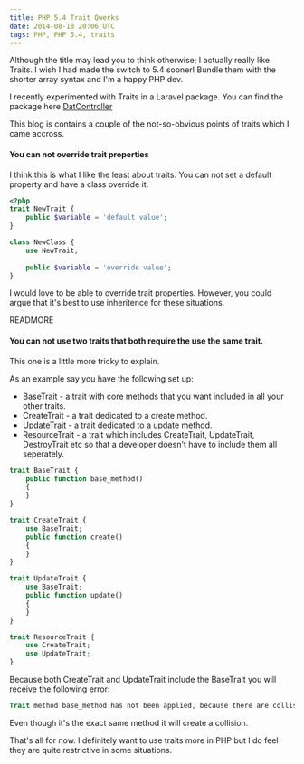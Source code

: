 ```yaml
---
title: PHP 5.4 Trait Qwerks
date: 2014-08-18 20:06 UTC
tags: PHP, PHP 5.4, traits
---
```


Although the title may lead you to think otherwise;  I actually really like Traits.  I wish I had made the switch to 5.4 sooner! Bundle them with the shorter array syntax and I'm a happy PHP dev.

I recently experimented with Traits in a Laravel package. You can find the package here [DatController](https://github.com/acoustep/dat-controller)

This blog is contains a couple of the not-so-obvious points of traits which I came accross.

#### You can not override trait properties

I think this is what I like the least about traits.  You can not set a default property and have a class override it.

```php
<?php
trait NewTrait {
	public $variable = 'default value';
}

class NewClass {
	use NewTrait;
	
	public $variable = 'override value';
}
```

I would love to be able to override trait properties. However, you could argue that it's best to use inheritence for these situations.

READMORE

#### You can not use two traits that both require the use the same trait.

This one is a little more tricky to explain.

As an example say you have the following set up:

* BaseTrait - a trait with core methods that you want included in all your other traits.
* CreateTrait - a trait dedicated to a create method.
* UpdateTrait - a trait dedicated to a update method.
* ResourceTrait - a trait which includes CreateTrait, UpdateTrait, DestroyTrait etc so that a developer doesn't have to include them all seperately.

```php
trait BaseTrait {
	public function base_method()
	{
	}
}

trait CreateTrait {
	use BaseTrait;
	public function create()
	{
	}
}

trait UpdateTrait {
	use BaseTrait;
	public function update()
	{
	}
}

trait ResourceTrait {
	use CreateTrait;
	use UpdateTrait;
}
```

Because both CreateTrait and UpdateTrait include the BaseTrait you will receive the following error:

```php
Trait method base_method has not been applied, because there are collisions with other trait methods on ResourceTrait
```

Even though it's the exact same method it will create a collision.

That's all for now.  I definitely want to use traits more in PHP but I do feel they are quite restrictive in some situations.
